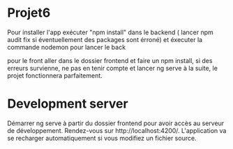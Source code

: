 # Projet6

Pour installer l'app exécuter "npm install" dans le backend ( lancer npm audit fix si éventuellement des packages sont érroné) et éxecuter la commande nodemon pour lancer le back

pour le front aller dans le dossier frontend et faire un npm install, si des erreurs survienne, ne pas en tenir compte et lancer ng serve à la suite, le projet fonctionnera parfaitement.

# Development server
Démarrer ng serve à partir du dossier frontend pour avoir accès au serveur de développement. Rendez-vous sur http://localhost:4200/. L'application va se recharger automatiquement si vous modifiez un fichier source.

